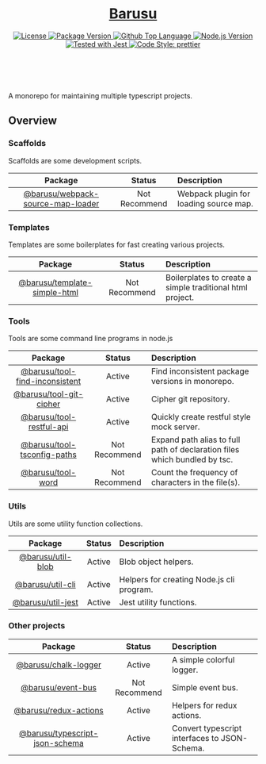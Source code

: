 <header>
  <h1 align="center">
    <a href="https://github.com/guanghechen/barusu#readme">Barusu</a>
  </h1>
  <div align="center">
    <a href="#license">
      <img
        alt="License"
        src="https://img.shields.io/github/license/guanghechen/barusu"
      />
    </a>
    <a href="https://github.com/guanghechen/barusu/tags">
      <img
        alt="Package Version"
        src="https://img.shields.io/github/v/tag/guanghechen/barusu?include_prereleases&sort=semver"
      />
    </a>
    <a href="https://github.com/guanghechen/barusu/search?l=typescript">
      <img
        alt="Github Top Language"
        src="https://img.shields.io/github/languages/top/guanghechen/barusu"
      />
    </a>
    <a href="https://github.com/nodejs/node">
      <img
        alt="Node.js Version"
        src="https://img.shields.io/node/v/@barusu/chalk-logger"
      />
    </a>
    <a href="https://github.com/facebook/jest">
      <img
        alt="Tested with Jest"
        src="https://img.shields.io/badge/tested_with-jest-9c465e.svg"
      />
    </a>
    <a href="https://github.com/prettier/prettier">
      <img
        alt="Code Style: prettier"
        src="https://img.shields.io/badge/code_style-prettier-ff69b4.svg?style=flat-square"
      />
    </a>
  </div>
</header>
<br/>


A monorepo for maintaining multiple typescript projects.

## Overview


### Scaffolds

Scaffolds are some development scripts.

   Package                                | Status        | Description
  :--------------------------------------:|:-------------:|:--------------------------------------
   [@barusu/webpack-source-map-loader][]  | Not Recommend | Webpack plugin for loading source map.

[@barusu/webpack-source-map-loader]: https://github.com/guanghechen/barusu/tree/main/scaffolds/webpack-source-map-loader#readme


### Templates

Templates are some boilerplates for fast creating various projects.

   Package                                | Status        | Description
  :--------------------------------------:|:-------------:|:--------------------------------------
   [@barusu/template-simple-html][]       | Not Recommend | Boilerplates to create a simple traditional html project.

[@barusu/template-simple-html]: https://github.com/guanghechen/barusu/tree/main/scaffolds/template-simple-hml#readme

### Tools

  Tools are some command line programs in node.js

   Package                                | Status        | Description
  :--------------------------------------:|:-------------:|:--------------------------------------
   [@barusu/tool-find-inconsistent][]     | Active        | Find inconsistent package versions in monorepo.
   [@barusu/tool-git-cipher][]            | Active        | Cipher git repository.
   [@barusu/tool-restful-api][]           | Active        | Quickly create restful style mock server.
   [@barusu/tool-tsconfig-paths][]        | Not Recommend | Expand path alias to full path of declaration files which bundled by tsc.
   [@barusu/tool-word][]                  | Not Recommend | Count the frequency of characters in the file(s).

[@barusu/tool-find-inconsistent]: https://github.com/guanghechen/barusu/tree/main/tools/find-inconsistent#readme
[@barusu/tool-git-cipher]: https://github.com/guanghechen/barusu/tree/main/tools/git-cipher#readme
[@barusu/tool-restful-api]: https://github.com/guanghechen/barusu/tree/main/tools/restful-api#readme
[@barusu/tool-tsconfig-paths]: https://github.com/guanghechen/barusu/tree/main/tools/tsconfig-paths#readme
[@barusu/tool-word]: https://github.com/guanghechen/barusu/tree/main/tools/word#readme

### Utils

  Utils are some utility function collections.

   Package                                | Status        | Description
  :--------------------------------------:|:-------------:|:--------------------------------------
   [@barusu/util-blob][]                  | Active        | Blob object helpers.
   [@barusu/util-cli][]                   | Active        | Helpers for creating Node.js cli program.
   [@barusu/util-jest][]                  | Active        | Jest utility functions.

[@barusu/util-blob]: https://github.com/guanghechen/barusu/tree/main/utils/blob#readme
[@barusu/util-cli]: https://github.com/guanghechen/barusu/tree/main/utils/cli#readme
[@barusu/util-jest]: https://github.com/guanghechen/barusu/tree/main/utils/jest#readme

### Other projects

   Package                                | Status        | Description
  :--------------------------------------:|:-------------:|:--------------------------------------
   [@barusu/chalk-logger][]               | Active        | A simple colorful logger.
   [@barusu/event-bus][]                  | Not Recommend | Simple event bus.
   [@barusu/redux-actions][]              | Active        | Helpers for redux actions.
   [@barusu/typescript-json-schema][]     | Active        | Convert typescript interfaces to JSON-Schema.

[@barusu/chalk-logger]: https://github.com/guanghechen/barusu/tree/main/packages/chalk-logger#readme
[@barusu/event-bus]: https://github.com/guanghechen/barusu/tree/main/packages/event-bus#readme
[@barusu/redux-actions]: https://github.com/guanghechen/barusu/tree/main/packages/redux-actions#readme
[@barusu/typescript-json-schema]: https://github.com/guanghechen/barusu/tree/main/packages/typescript-json-schema#readme
